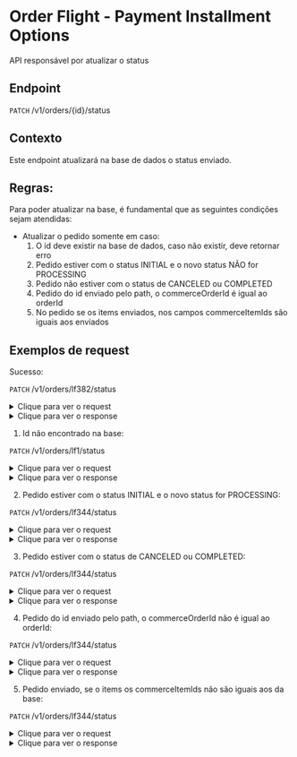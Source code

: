 # Order Flight - Payment Installment Options

API responsável por atualizar o status

## Endpoint

`PATCH` /v1/orders/{id}/status


## Contexto

Este endpoint atualizará na base de dados o status enviado.

## Regras:

Para poder atualizar na base, é fundamental que as seguintes condições sejam atendidas:


- Atualizar o pedido somente em caso: 
  1. O id deve existir na base de dados, caso não existir, deve retornar erro
  2. Pedido estiver com o status INITIAL e o novo status NÃO for PROCESSING
  3. Pedido não estiver com o status de CANCELED ou COMPLETED
  4. Pedido do id enviado pelo path, o commerceOrderId é igual ao orderId
  5. No pedido se os items enviados, nos campos commerceItemIds são iguais aos enviados

## Exemplos de request

Sucesso:

`PATCH` /v1/orders/lf382/status

<details>
    <summary>Clique para ver o request</summary>
    <pre>
{
  "orderId": "o12596228",
  "items": [
    {
      "id": "CVCFLIGHT",
      "commerceItemId": "ci15026231342651",
      "status": {
        "code": "LIVPNR-1027",
        "message": "CANCELLED",
        "details": "Item reprocessado manualmente"
      },
      "reason": "Item cancelado automaticamente",
      "user": "CANCEL"
    },
    {
      "id": "CVCFLIGHTTAX",
      "commerceItemId": "ci19531291232152",
      "status": {
        "code": "LIVPNR-1027",
        "message": "CANCELLED",
        "details": "Item reprocessado manualmente"
      },
      "reason": "Item cancelado automaticamente",
      "user": "CANCEL"
    }
  ]
}
</pre>
</details>

<details>
    <summary>Clique para ver o response</summary>
    <pre>
{
    "id": "lf30",
    "commerceOrderId": "o1002",
    "partnerOrderId": "5010",
    "partnerCode": "cvc",
    "submittedDate": "2023-09-21T14:49:01",
    "expirationDate": "2023-09-21T14:49:01",
    "transactionId": "uuid",
    "status": {
        "code": "LIVPNR-9001",
        "description": "CANCELED",
        "details": null
    },
    "price": {
        "amount": 1999.99,
        "pointsAmount": 20000
    },
    "items": [
        {
            "commerceItemId": "ci16238303923791",
            "skuId": "cvc_flight",
            "productId": "flight",
            "quantity": 1,
            "externalCoupon": "cupon10",
            "productType": "flight",
            "price": {
                "amount": 1500,
                "pointsAmount": 15000
            },
            "travelInfo": {
                "type": "ROUND_TRIP",
                "reservationCode": "YD5WK",
                "adt": 2,
                "chd": 0,
                "inf": 0,
                "cabinClass": "ECONOMIC",
                "voucher": "link.voucher.com.br",
                "paxs": [
                    {
                        "type": "ADULT",
                        "firstName": "LIVELO",
                        "lastName": "MOCK",
                        "birthDate": "1995-10-10",
                        "document": [
                            {
                                "id": 30,
                                "documentNumber": "12332112312",
                                "type": "CPF",
                                "issueDate": "12-12-2023",
                                "issuingCountry": "Brasil",
                                "expirationDate": "01-01-2024",
                                "residenceCountry": "Brasil"
                            }
                        ],
                        "email": "email@gmail.com",
                        "areaCode": "54",
                        "phone": "999991030"
                    }
                ]
            },
            "segments": [
                {
                    "partnerId": "a.sadsa84s",
                    "step": "0",
                    "stops": 0,
                    "flightDuration": 30,
                    "originIata": "GIG",
                    "originDescription": "Rio de Janeiro, Galeao - RJ - Brasil",
                    "destinationIata": "GUA",
                    "destinationDescription": "Guarulhos - SP - Brasil",
                    "departureDate": "2024-09-21T15:45:00",
                    "arrivalDate": "2024-09-21T16:15:00",
                    "flightsLegs": [
                        {
                            "flightNumber": "1045",
                            "flightDuration": 25,
                            "airline": "GOL",
                            "managedBy": "GOL",
                            "operatedBy": "GOL",
                            "timeToWait": "10",
                            "originIata": "GIG",
                            "originDescription": "Rio de Janeiro, Galeao - RJ - Brasil",
                            "destinationIata": "GUA",
                            "destinationDescription": "Guarulhos - SP - Brasil",
                            "departureDate": "2024-09-21T15:45:00",
                            "arrivalDate": "2024-09-21T16:15:00",
                            "type": "FINAL"
                        }
                    ],
                    "luggages": [
                        {
                            "type": "BAG",
                            "description": "Bagagem despachada"
                        },
                        {
                            "type": "HAND",
                            "description": "Bagagem de mão"
                        }
                    ],
                    "cancellationRules": [
                        {
                            "type": "2",
                            "description": "Cancelamento parcial com menos de 48h"
                        },
                        {
                            "type": "1",
                            "description": "Cancelamento reembolsábel até  2 dias antes"
                        }
                    ],
                    "changeRules": [
                        {
                            "type": "1",
                            "description": "Não permite cancelamento"
                        }
                    ]
                },
                {
                    "partnerId": "a.sadsa84s4ds",
                    "step": "0",
                    "stops": 0,
                    "flightDuration": 30,
                    "originIata": "POA",
                    "originDescription": "Guarulhos - SP - Brasil",
                    "destinationIata": "GIG",
                    "destinationDescription": "Rio de Janeiro, Galeao - RJ - Brasil",
                    "departureDate": "2024-09-21T15:45:00",
                    "arrivalDate": "2024-09-21T16:15:00",
                    "flightsLegs": [
                        {
                            "flightNumber": "1045",
                            "flightDuration": 25,
                            "airline": "GOL",
                            "managedBy": "GOL",
                            "operatedBy": "GOL",
                            "timeToWait": "10",
                            "originIata": "GUA",
                            "originDescription": "Guarulhos - SP - Brasil",
                            "destinationIata": "GIG",
                            "destinationDescription": "Rio de Janeiro, Galeao - RJ - Brasil",
                            "departureDate": "2024-09-21T15:45:00",
                            "arrivalDate": "2024-09-21T16:15:00",
                            "type": "FINAL"
                        }
                    ],
                    "luggages": [
                        {
                            "type": "HAND",
                            "description": "Bagagem de mão"
                        },
                        {
                            "type": "BAG",
                            "description": "Bagagem despachada"
                        }
                    ],
                    "cancellationRules": [
                        {
                            "type": "2",
                            "description": "Cancelamento parcial com menos de 48h"
                        },
                        {
                            "type": "1",
                            "description": "Cancelamento reembolsábel até  2 dias antes"
                        }
                    ],
                    "changeRules": [
                        {
                            "type": "1",
                            "description": "Não permite cancelamento"
                        }
                    ]
                }
            ]
        },
        {
            "commerceItemId": "ci13406264327442",
            "skuId": "cvc_flight_tax",
            "productId": "flight",
            "quantity": 1,
            "externalCoupon": "cupon10",
            "productType": "flight",
            "price": {
                "amount": 499.99,
                "pointsAmount": 5000
            },
            "travelInfo": null,
            "segments": []
        }
    ]
}
</pre>
</details>

1. Id não encontrado na base:

`PATCH` /v1/orders/lf1/status

<details>
    <summary>Clique para ver o request</summary>
    <pre>
{
  "orderId": "o12596228",
  "items": [
    {
      "id": "CVCFLIGHT",
      "commerceItemId": "ci15026231342651",
      "status": {
        "code": "LIVPNR-1027",
        "message": "CANCELLED",
        "details": "Item reprocessado manualmente"
      },
      "reason": "Item cancelado automaticamente",
      "user": "CANCEL"
    },
    {
      "id": "CVCFLIGHTTAX",
      "commerceItemId": "ci19531291232152",
      "status": {
        "code": "LIVPNR-1027",
        "message": "CANCELLED",
        "details": "Item reprocessado manualmente"
      },
      "reason": "Item cancelado automaticamente",
      "user": "CANCEL"
    }
  ]
}
</pre>
</details>

<details>
    <summary>Clique para ver o response</summary>
    <pre>
{
    "code": "OFCONFIRMATION000",
    "title": "Ordem não encontrada",
    "description": "Ordem não foi encontrada na base de dados"
}
</pre>
</details>

2. Pedido estiver com o status INITIAL e o novo status for PROCESSING:

`PATCH` /v1/orders/lf344/status

<details>
    <summary>Clique para ver o request</summary>
    <pre>
{
  "orderId": "o1002",
  "items": [
    {
      "id": "CVCFLIGHT",
      "commerceItemId": "ci16238303923791",
      "reason": "string",
      "user": "string",
      "status": {
        "code": "LIVPNR-1007",
        "message": "PROCESS",
        "details": "PROCESS"
      }
    },{
      "id": "CVCFLIGHTTAX",
      "commerceItemId": "ci13406264327442",
      "reason": "string",
      "user": "string",
      "status": {
        "code": "LIVPNR-1007",
        "message": "PROCESS",
        "details": "PROCESS"
      }
    }
  ]
}
</pre>
</details>

<details>
    <summary>Clique para ver o response</summary>
    <pre>
{
    "code": "OFUPDATESTATUS003",
    "title": "Pedido com status INITIAL não pode alterar o status para Processando",
    "description": "Pedido com status INITIAL não pode alterar o status para Processando"
}
</pre>
</details>

3. Pedido estiver com o status de CANCELED ou COMPLETED:

`PATCH` /v1/orders/lf344/status

<details>
    <summary>Clique para ver o request</summary>
    <pre>
{
  "orderId": "o1002",
  "items": [
    {
      "id": "CVCFLIGHTTAX",
      "commerceItemId": "ci16238303923791",
      "reason": "string",
      "user": "string",
      "status": {
        "code": "LIVPNR-9001",
        "message": "CANCELED",
        "details": "CANCELED"
      }
    },{
      "id": "CVCFLIGHT",
      "commerceItemId": "ci13406264327442",
      "reason": "string",
      "user": "string",
      "status": {
        "code": "LIVPNR-9001",
        "message": "CANCELED",
        "details": "CANCELED"
      }
    }
  ]
}
</pre>
</details>

<details>
    <summary>Clique para ver o response</summary>
    <pre>
{
    "code": "OFUPDATESTATUS004",
    "title": "O pedido com status Cancelado / Completo, não pode alterar o pedido",
    "description": "O pedido com status Cancelado / Completo, não pode alterar o pedido"
}
</pre>
</details>

4. Pedido do id enviado pelo path, o commerceOrderId não é igual ao orderId:

`PATCH` /v1/orders/lf344/status

<details>
    <summary>Clique para ver o request</summary>
    <pre>
{
  "orderId": "1",
  "items": [
    {
      "id": "CVCFLIGHTTAX",
      "commerceItemId": "ci16238303923791",
      "reason": "string",
      "user": "string",
      "status": {
        "code": "LIVPNR-9001",
        "message": "CANCELED",
        "details": "CANCELED"
      }
    },{
      "id": "CVCFLIGHT",
      "commerceItemId": "ci13406264327442",
      "reason": "string",
      "user": "string",
      "status": {
        "code": "LIVPNR-9001",
        "message": "CANCELED",
        "details": "CANCELED"
      }
    }
  ]
}
</pre>
</details>

<details>
    <summary>Clique para ver o response</summary>
    <pre>
{
    "code": "OFUPDATESTATUS001",
    "title": "CommerceOrderId e orderId não são iguais",
    "description": "CommerceOrderId e orderId não são iguais"
}
</pre>
</details>

5. Pedido enviado, se o items os commerceItemIds não são iguais aos da base:

`PATCH` /v1/orders/lf344/status

<details>
    <summary>Clique para ver o request</summary>
    <pre>
{
  "orderId": "o1002",
  "items": [
    {
      "id": "CVCFLIGHTTAX",
      "commerceItemId": "1",
      "reason": "string",
      "user": "string",
      "status": {
        "code": "LIVPNR-9001",
        "message": "CANCELED",
        "details": "CANCELED"
      }
    },{
      "id": "CVCFLIGHT",
      "commerceItemId": "ci13406264327442",
      "reason": "string",
      "user": "string",
      "status": {
        "code": "LIVPNR-9001",
        "message": "CANCELED",
        "details": "CANCELED"
      }
    }
  ]
}
</pre>
</details>

<details>
    <summary>Clique para ver o response</summary>
    <pre>
{
    "code": "OFUPDATESTATUS002",
    "title": "CommerceItemId não são iguais com a base",
    "description": "CommerceItemId não são iguais com a base"
}
</pre>
</details>